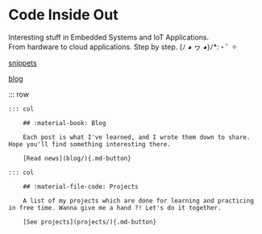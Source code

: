 # Code Inside Out

Interesting stuff in Embedded Systems and IoT Applications.\
From hardware to cloud applications. Step by step.
(ﾉ ◕ ヮ ◕)ﾉ*:・ﾟ ✧

[snippets](mg-snippets.md)

[blog](blog/index.md)

::: row

    ::: col

        ## :material-book: Blog

        Each post is what I've learned, and I wrote them down to share. Hope you'll find something interesting there.

        [Read news](blog/){.md-button}

    ::: col

        ## :material-file-code: Projects

        A list of my projects which are done for learning and practicing in free time. Wanna give me a hand ?! Let's do it together.

        [See projects](projects/){.md-button}
